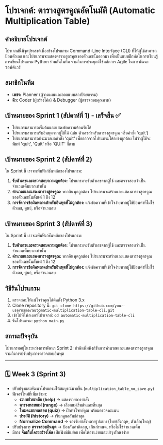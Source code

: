 # โปรเจกต์: ตารางสูตรคูณอัตโนมัติ (Automatic Multiplication Table)

## คำอธิบายโปรเจกต์
โปรเจกต์นี้มีจุดประสงค์เพื่อสร้างโปรแกรม Command-Line Interface (CLI) ที่ให้ผู้ใช้สามารถป้อนตัวเลข และโปรแกรมจะแสดงตารางสูตรคูณของตัวเลขนั้นออกมา เพื่อเป็นแบบฝึกหัดในการเรียนรู้การเขียนโปรแกรม Python ร่วมกันในทีม รวมถึงการประยุกต์ใช้หลักการ Agile ในการพัฒนาซอฟต์แวร์

## สมาชิกในทีม
*   **เพชร:** Planner (ผู้วางแผนและออกแบบสถาปัตยกรรม)
*   **ดิว:** Coder (ผู้สร้างโค้ด) & Debugger (ผู้ตรวจสอบคุณภาพ)

## เป้าหมายของ Sprint 1 (สัปดาห์ที่ 1) - **เสร็จสิ้น** ✅
*   โปรแกรมสามารถเริ่มต้นและแสดงข้อความต้อนรับได้
*   โปรแกรมสามารถรับอินพุตจากผู้ใช้ได้ (เช่น ตัวเลขสำหรับตารางสูตรคูณ หรือคำสั่ง 'quit')
*   โปรแกรมสามารถประมวลผลคำสั่ง 'quit' เพื่อออกจากโปรแกรมได้อย่างถูกต้อง ไม่ว่าผู้ใช้จะพิมพ์ 'quit', 'Quit' หรือ 'QUIT' ก็ตาม

## เป้าหมายของ Sprint 2 (สัปดาห์ที่ 2)
ใน Sprint นี้ เราจะเพิ่มฟังก์ชันหลักของโปรแกรม:
1.  **รับตัวเลขและตรวจสอบความถูกต้อง:** โปรแกรมจะรับตัวเลขจากผู้ใช้ และตรวจสอบว่าเป็นจำนวนเต็มบวกเท่านั้น
2.  **คำนวณและแสดงตารางสูตรคูณ:** หากอินพุตถูกต้อง โปรแกรมจะสร้างและแสดงตารางสูตรคูณของตัวเลขนั้นตั้งแต่ 1 ถึง 12
3.  **การจัดการข้อผิดพลาดสำหรับอินพุตที่ไม่ถูกต้อง:** แจ้งข้อความที่เข้าใจง่ายหากผู้ใช้ป้อนค่าที่ไม่ใช่ตัวเลข, ศูนย์, หรือจำนวนลบ

   ## เป้าหมายของ Sprint 3 (สัปดาห์ที่ 3)
ใน Sprint นี้ เราจะเพิ่มฟังก์ชันหลักของโปรแกรม:
1.  **รับตัวเลขและตรวจสอบความถูกต้อง:** โปรแกรมจะรับตัวเลขจากผู้ใช้ และตรวจสอบว่าเป็นจำนวนเต็มบวกเท่านั้น
2.  **คำนวณและแสดงตารางสูตรคูณ:** หากอินพุตถูกต้อง โปรแกรมจะสร้างและแสดงตารางสูตรคูณของตัวเลขนั้นตั้งแต่ 1 ถึง 12
3.  **การจัดการข้อผิดพลาดสำหรับอินพุตที่ไม่ถูกต้อง:** แจ้งข้อความที่เข้าใจง่ายหากผู้ใช้ป้อนค่าที่ไม่ใช่ตัวเลข, ศูนย์, หรือจำนวนลบ

## วิธีรันโปรแกรม
1.  ตรวจสอบให้แน่ใจว่าคุณได้ติดตั้ง Python 3.x
2.  Clone repository นี้:
    `git clone https://github.com/your-username/automatic-multiplication-table-cli.git`
3.  เข้าไปที่โฟลเดอร์โปรเจกต์:
    `cd automatic-multiplication-table-cli`
4.  รันโปรแกรม:
    `python main.py`

## สถานะปัจจุบัน
โปรแกรมอยู่ในระหว่างการพัฒนา Sprint 2: กำลังเพิ่มฟังก์ชันการคำนวณและแสดงตารางสูตรคูณ รวมถึงการปรับปรุงการตรวจสอบอินพุต

 
---

## 🗓 Week 3 (Sprint 3)

- ปรับปรุงและพัฒนาโปรแกรมให้สมบูรณ์มากขึ้น (`multiplication_table_no_save.py`)
- ฟีเจอร์ใหม่ที่เพิ่มเข้ามา:
  - **ระบบช่วยเหลือ (help)** → แสดงรายการคำสั่ง
  - **ตารางหลายแม่ (range)** → เลือกแม่เริ่มต้นและสิ้นสุด
  - **โหมดแบบทดสอบ (quiz)** → ฝึกทำโจทย์คูณ พร้อมตรวจคะแนน
  - **ประวัติ (history)** → เรียกดูผลลัพธ์ล่าสุด
  - **Normalize Command** → รองรับคำสั่งหลายรูปแบบ (ไทย/อังกฤษ, ตัวเล็ก/ใหญ่)
- ปรับปรุงการ **ตรวจสอบอินพุต** → ป้องกันค่าติดลบ, เกินกำหนด, หรือไม่ใช่จำนวนเต็ม
- มีการ **จัดเก็บโครงสร้างโค้ด** เป็นฟังก์ชันย่อย เพื่อให้อ่านง่ายและบำรุงรักษาง่าย

---

